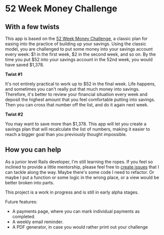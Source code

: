 # 52 Week Money Challenge
## With a few twists

This app is based on the [52 Week Money Challenge](http://lifehacker.com/take-the-52-week-money-challenge-and-easily-save-about-1486564993), a classic plan for easing into the practice of building up your savings. Using the classic model, you are challenged to put some money into your savings account every week: $1 in the first week, $2 in the second week, and so on. By the time you put $52 into your savings account in the 52nd week, you would have saved $1,378.

**Twist #1**

It's not entirely practical to work up to $52 in the final week. Life happens, and sometimes you can't really put that much money into savings. Therefore, it's better to review your financial situation every week and deposit the highest amount that you feel comfortable putting into savings. Then you can cross that number off the list, and do it again next week.

**Twist #2**

You may want to save more than $1,378. This app will let you create a savings plan that will recalculate the list of numbers, making it easier to reach a bigger goal than you previously thought impossible.


## How you can help

As a junior level Rails developer, I'm still learning the ropes. If you feel so inclined to provide a little mentorship, please feel free to [create issues](https://github.com/Joeventures/savings-challenge/issues) that I can tackle along the way. Maybe there's some code I need to refactor. Or maybe I put a function or some logic in the wrong place, or a view would be better broken into parts.

This project is a work in progress and is still in early alpha stages.

Future features:
 - A payments page, where you can mark individual payments as completed.
 - A weekly email reminder.
 - A PDF generator, in case you would rather print out your challenge
